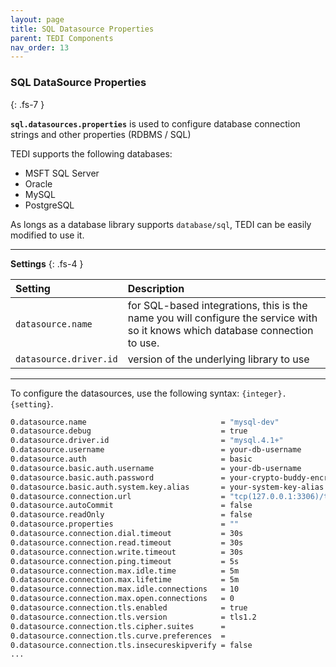 ```yaml
---
layout: page
title: SQL Datasource Properties
parent: TEDI Components
nav_order: 13
---
```


### SQL DataSource Properties
{: .fs-7 }

**`sql.datasources.properties`** is used to configure database connection strings and other properties (RDBMS / SQL) 

TEDI supports the following databases:
* MSFT SQL Server
* Oracle
* MySQL
* PostgreSQL

As longs as a database library supports `database/sql`, TEDI can be easily modified to use it.

---

**Settings**
{: .fs-4 }


| **Setting**                    | **Description**          |
|:------------------------------|:--------------------------|
| `datasource.name`             | for SQL-based integrations, this is the name you will configure the service with so it knows which database connection to use.  |
| `datasource.driver.id`        | version of the underlying library to use |

---

To configure the datasources, use the following syntax: `{integer}.{setting}`.

```sh
0.datasource.name                              = "mysql-dev"
0.datasource.debug                             = true
0.datasource.driver.id                         = "mysql.4.1+"
0.datasource.username                          = your-db-username
0.datasource.auth                              = basic
0.datasource.basic.auth.username               = your-db-username
0.datasource.basic.auth.password               = your-crypto-buddy-encrypted-password
0.datasource.basic.auth.system.key.alias       = your-system-key-alias
0.datasource.connection.url                    = "tcp(127.0.0.1:3306)/tedi"
0.datasource.autoCommit                        = false
0.datasource.readOnly                          = false
0.datasource.properties                        = ""
0.datasource.connection.dial.timeout           = 30s
0.datasource.connection.read.timeout           = 30s
0.datasource.connection.write.timeout          = 30s
0.datasource.connection.ping.timeout           = 5s
0.datasource.connection.max.idle.time          = 5m
0.datasource.connection.max.lifetime           = 5m
0.datasource.connection.max.idle.connections   = 10
0.datasource.connection.max.open.connections   = 0
0.datasource.connection.tls.enabled            = true
0.datasource.connection.tls.version            = tls1.2
0.datasource.connection.tls.cipher.suites      =
0.datasource.connection.tls.curve.preferences  =
0.datasource.connection.tls.insecureskipverify = false
...
```